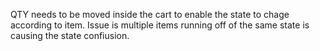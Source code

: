 QTY needs to be moved inside the cart to enable the state to chage according to item. Issue is multiple items running off of the same state is causing the state confiusion.